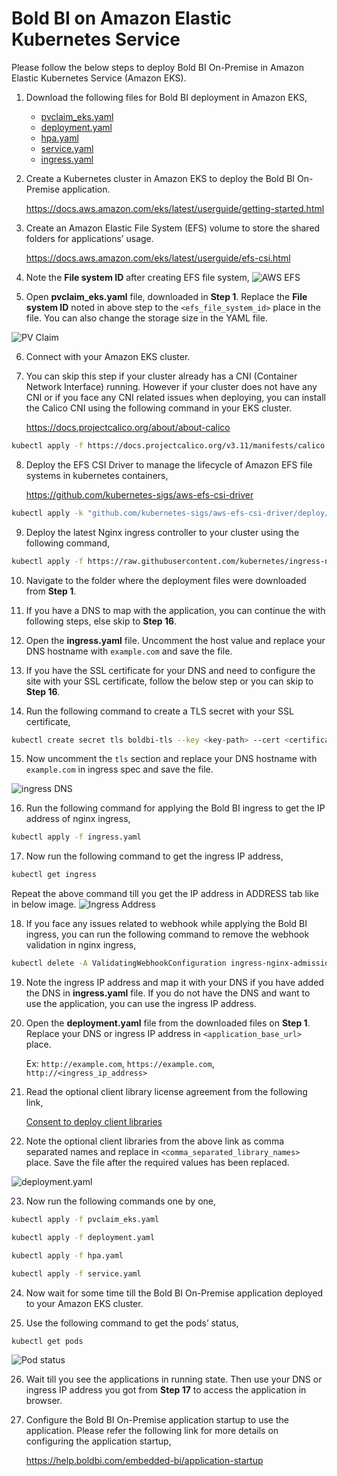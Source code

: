 # Bold BI on Amazon Elastic Kubernetes Service
Please follow the below steps to deploy Bold BI On-Premise in Amazon Elastic Kubernetes Service (Amazon EKS).

1. Download the following files for Bold BI deployment in Amazon EKS,

    * [pvclaim_eks.yaml](../deploy/pvclaim_eks.yaml)
    * [deployment.yaml](../deploy/deployment.yaml)
    * [hpa.yaml](../deploy/hpa.yaml)
    * [service.yaml](../deploy/service.yaml)
    * [ingress.yaml](../deploy/ingress.yaml)

2. Create a Kubernetes cluster in Amazon EKS to deploy the Bold BI On-Premise application.

   https://docs.aws.amazon.com/eks/latest/userguide/getting-started.html 

3. Create an Amazon Elastic File System (EFS) volume to store the shared folders for applications’ usage.

   https://docs.aws.amazon.com/eks/latest/userguide/efs-csi.html 

4. Note the **File system ID** after creating EFS file system,
![AWS EFS](images/aws-efs.png)

5. Open **pvclaim_eks.yaml** file, downloaded in **Step 1**. Replace the **File system ID** noted in above step to the `<efs_file_system_id>` place in the file. You can also change the storage size in the YAML file. 

![PV Claim](images/eks_pvclaim.png)

6. Connect with your Amazon EKS cluster.

7. You can skip this step if your cluster already has a CNI (Container Network Interface) running. However if your cluster does not have any CNI or if you face any CNI related issues when deploying, you can install the Calico CNI using the following command in your EKS cluster.
    
    https://docs.projectcalico.org/about/about-calico

```sh
kubectl apply -f https://docs.projectcalico.org/v3.11/manifests/calico.yaml
```

8. Deploy the EFS CSI Driver to manage the lifecycle of Amazon EFS file systems in kubernetes containers,

    https://github.com/kubernetes-sigs/aws-efs-csi-driver

```sh
kubectl apply -k "github.com/kubernetes-sigs/aws-efs-csi-driver/deploy/kubernetes/overlays/stable/?ref=release-1.0"
```

9. Deploy the latest Nginx ingress controller to your cluster using the following command,

```sh
kubectl apply -f https://raw.githubusercontent.com/kubernetes/ingress-nginx/controller-v0.41.2/deploy/static/provider/aws/deploy.yaml
```

10. Navigate to the folder where the deployment files were downloaded from **Step 1**.

11. If you have a DNS to map with the application, you can continue the with following steps, else skip to **Step 16**. 

12. Open the **ingress.yaml** file. Uncomment the host value and replace your DNS hostname with `example.com` and save the file.

13. If you have the SSL certificate for your DNS and need to configure the site with your SSL certificate, follow the below step or you can skip to **Step 16**.

14. Run the following command to create a TLS secret with your SSL certificate,

```sh
kubectl create secret tls boldbi-tls --key <key-path> --cert <certificate-path>
```

15. Now uncomment the `tls` section and replace your DNS hostname with `example.com` in ingress spec and save the file.

![ingress DNS](images/ingress_yaml.png)

16. Run the following command for applying the Bold BI ingress to get the IP address of nginx ingress,

```sh
kubectl apply -f ingress.yaml
```

17.	Now run the following command to get the ingress IP address,

```sh
kubectl get ingress
```
Repeat the above command till you get the IP address in ADDRESS tab like in below image.
![Ingress Address](images/ingress_address.png) 

18. If you face any issues related to webhook while applying the Bold BI ingress, you can run the following command to remove the webhook validation in nginx ingress,

```sh
kubectl delete -A ValidatingWebhookConfiguration ingress-nginx-admission
```

19.	Note the ingress IP address and map it with your DNS if you have added the DNS in **ingress.yaml** file. If you do not have the DNS and want to use the application, you can use the ingress IP address.

20. Open the **deployment.yaml** file from the downloaded files on **Step 1**. Replace your DNS or ingress IP address in `<application_base_url>` place.
    
    Ex: `http://example.com`, `https://example.com`, `http://<ingress_ip_address>`

21. Read the optional client library license agreement from the following link,

    [Consent to deploy client libraries](../docs/consent-to-deploy-client-libraries.md)

22. Note the optional client libraries from the above link as comma separated names and replace in `<comma_separated_library_names>` place. Save the file after the required values has been replaced.

![deployment.yaml](images/deployment_yaml.png) 

23.	Now run the following commands one by one,

```sh
kubectl apply -f pvclaim_eks.yaml
```

```sh
kubectl apply -f deployment.yaml
```

```sh
kubectl apply -f hpa.yaml
```

```sh
kubectl apply -f service.yaml
```

24.	Now wait for some time till the Bold BI On-Premise application deployed to your Amazon EKS cluster. 

25.	Use the following command to get the pods’ status,

```sh
kubectl get pods
```
![Pod status](images/pod_status.png) 

26. Wait till you see the applications in running state. Then use your DNS or ingress IP address you got from **Step 17** to access the application in browser.

27.	Configure the Bold BI On-Premise application startup to use the application. Please refer the following link for more details on configuring the application startup,
    
    https://help.boldbi.com/embedded-bi/application-startup
